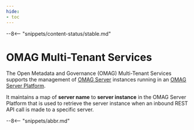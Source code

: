 ```yaml
---
hide:
- toc
---
```


<!-- SPDX-License-Identifier: CC-BY-4.0 -->
<!-- Copyright Contributors to the ODPi Egeria project 2020. -->

--8<-- "snippets/content-status/stable.md"

# OMAG Multi-Tenant Services

The Open Metadata and Governance (OMAG) Multi-Tenant Services supports the management of
[OMAG Server](/concepts/omag-server) instances
running in an [OMAG Server Platform](/concepts/omag-server-platform).

It maintains a map of **server name** to **server instance** in the
OMAG Server Platform that is used to retrieve the server instance when an inbound
REST API call is made to a specific server.

--8<-- "snippets/abbr.md"
